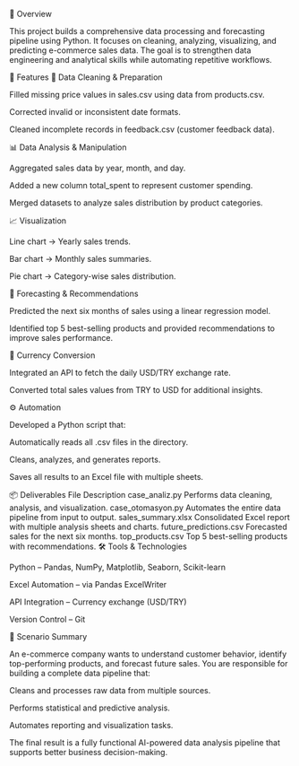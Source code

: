 🧩 Overview

This project builds a comprehensive data processing and forecasting pipeline using Python.
It focuses on cleaning, analyzing, visualizing, and predicting e-commerce sales data.
The goal is to strengthen data engineering and analytical skills while automating repetitive workflows.

🚀 Features
🧹 Data Cleaning & Preparation

Filled missing price values in sales.csv using data from products.csv.

Corrected invalid or inconsistent date formats.

Cleaned incomplete records in feedback.csv (customer feedback data).

📊 Data Analysis & Manipulation

Aggregated sales data by year, month, and day.

Added a new column total_spent to represent customer spending.

Merged datasets to analyze sales distribution by product categories.

📈 Visualization

Line chart → Yearly sales trends.

Bar chart → Monthly sales summaries.

Pie chart → Category-wise sales distribution.

🔮 Forecasting & Recommendations

Predicted the next six months of sales using a linear regression model.

Identified top 5 best-selling products and provided recommendations to improve sales performance.

💱 Currency Conversion

Integrated an API to fetch the daily USD/TRY exchange rate.

Converted total sales values from TRY to USD for additional insights.

⚙️ Automation

Developed a Python script that:

Automatically reads all .csv files in the directory.

Cleans, analyzes, and generates reports.

Saves all results to an Excel file with multiple sheets.

📦 Deliverables
File	Description
case_analiz.py	Performs data cleaning, analysis, and visualization.
case_otomasyon.py	Automates the entire data pipeline from input to output.
sales_summary.xlsx	Consolidated Excel report with multiple analysis sheets and charts.
future_predictions.csv	Forecasted sales for the next six months.
top_products.csv	Top 5 best-selling products with recommendations.
🛠️ Tools & Technologies

Python – Pandas, NumPy, Matplotlib, Seaborn, Scikit-learn

Excel Automation – via Pandas ExcelWriter

API Integration – Currency exchange (USD/TRY)

Version Control – Git

🧠 Scenario Summary

An e-commerce company wants to understand customer behavior, identify top-performing products, and forecast future sales.
You are responsible for building a complete data pipeline that:

Cleans and processes raw data from multiple sources.

Performs statistical and predictive analysis.

Automates reporting and visualization tasks.

The final result is a fully functional AI-powered data analysis pipeline that supports better business decision-making.
